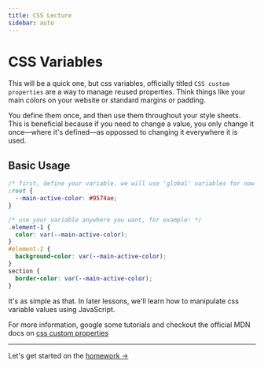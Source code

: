 ```yaml
---
title: CSS Lecture
sidebar: auto
---
```


# CSS Variables

This will be a quick one, but css variables, officially titled `CSS custom properties` are a way to manage reused properties. Think things like your main colors on your website or standard margins or padding.

You define them once, and then use them throughout your style sheets. This is beneficial because if you need to change a value, you only change it once—where it's defined—as oppossed to changing it everywhere it is used.

## Basic Usage

```css
/* first, define your variable. we will use 'global' variables for now */
:root {
  --main-active-color: #9574ae;
}

/* use your variable anywhere you want, for example: */
.element-1 {
  color: var(--main-active-color);
}
#element-2 {
  background-color: var(--main-active-color);
}
section {
  border-color: var(--main-active-color);
}
```

It's as simple as that. In later lessons, we'll learn how to manipulate css variable values using JavaScript.

For more information, google some tutorials and checkout the official MDN docs on [css custom properties](https://developer.mozilla.org/en-US/docs/Web/CSS/Using_CSS_custom_properties)

---

Let's get started on the [homework →](../../agendas/week-5.html#homework-3)
